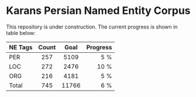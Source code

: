 # Karans Persian Named Entity Corpus

This repository is under construction. The current progress is shown in table below: 

| NE Tags        | Count            | Goal          | Progress      |
| ------------- |:-------------:|:-------------:| -----:|
| PER         | 257             | 5109    | 5 %    |
| LOC         | 272             | 2476    | 10 %    |
| ORG         | 216             | 4181    | 5 %    |
| Total         | 745            | 11766   | 6 %   |



